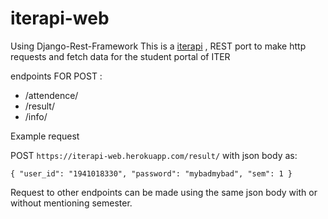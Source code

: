 # iterapi-web
Using Django-Rest-Framework 
This is a [iterapi](https://github.com/SubhrajitPrusty/iterapi) , REST port to make http requests and fetch data for the student portal of ITER  
  
endpoints FOR POST :  
  
* /attendence/
* /result/
* /info/
  
Example request  

POST `https://iterapi-web.herokuapp.com/result/` with json body as:   
  
`{
	"user_id": "1941018330",
	"password": "mybadmybad",
	"sem": 1
}`  
  
Request to other endpoints can be made using the same json body with or without mentioning semester.  


